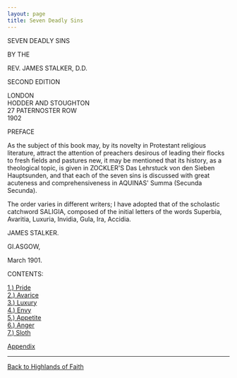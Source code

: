 ```yaml
---
layout: page
title: Seven Deadly Sins
---
```

SEVEN DEADLY SINS

BY THE

REV. JAMES STALKER, D.D.

SECOND EDITION

LONDON  
HODDER AND STOUGHTON  
27 PATERNOSTER ROW  
1902

PREFACE

As the subject of this book may, by its novelty in Protestant religious
literature, attract the attention of preachers desirous of leading their flocks
to fresh fields and pastures new, it may be mentioned that its history, as a
theological topic, is given in ZOCKLER'S Das Lehrstuck von den Sieben
Hauptsunden, and that each of the seven sins is discussed with great acuteness
and comprehensiveness in AQUINAS' Summa (Secunda Secunda).

The order varies in different writers; I have adopted that of the scholastic
catchword SALIGIA, composed of the initial letters of the words Superbia,
Avaritia, Luxuria, Invidia, Gula, Ira, Accidia. 

JAMES STALKER.

GI.ASGOW,                      

March 1901.


CONTENTS:
  
[1.) Pride](pride.html)  
[2.) Avarice](avarice.html)  
[3.) Luxury](luxury.html)  
[4.) Envy](envy.html)  
[5.) Appetite](appetite.html)  
[6.) Anger](anger.html)  
[7.) Sloth](sloth.html)  

[Appendix](appendix.html)


----
[Back to Highlands of Faith](/)
